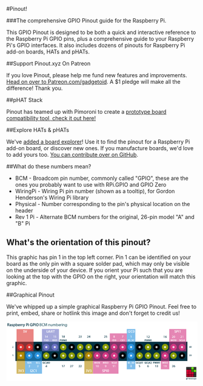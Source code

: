 #Pinout!

###The comprehensive GPIO Pinout guide for the Raspberry Pi.

This GPIO Pinout is designed to be both a quick and interactive reference to the Raspberry Pi GPIO pins, plus a comprehensive guide to your Raspberry Pi's GPIO interfaces. It also includes dozens of pinouts for Raspberry Pi add-on boards, HATs and pHATs.

##Support Pinout.xyz On Patreon

If you love Pinout, please help me fund new features and improvements. [Head on over to Patreon.com/gadgetoid](https://www.patreon.com/gadgetoid). A $1 pledge will make all the difference! Thank you.

##pHAT Stack

Pinout has teamed up with Pimoroni to create a [prototype board compatibility tool, check it out here!](/phatstack)

##Explore HATs & pHATs

We've [added a board explorer](/boards)! Use it to find the pinout for a Raspberry Pi add-on board, or discover new ones. If you manufacture boards, we'd love to add yours too. [You can contribute over on GitHub](https://github.com/gadgetoid/Pinout.xyz).

##What do these numbers mean?

* BCM - Broadcom pin number, commonly called "GPIO", these are the ones you probably want to use with RPi.GPIO and GPIO Zero
* WiringPi - Wiring Pi pin number (shown as a tooltip), for Gordon Henderson's Wiring Pi library
* Physical - Number corresponding to the pin's physical location on the header
* Rev 1 Pi - Alternate BCM numbers for the original, 26-pin model "A" and "B" Pi

## What's the orientation of this pinout?

This graphic has pin 1 in the top left corner. Pin 1 can be identified on your board as the only pin with a square solder pad, which may only be visible on the underside of your device. If you orient your Pi such that you are looking at the top with the GPIO on the right, your orientation will match this graphic.

##Graphical Pinout

We've whipped up a simple graphical Raspberry Pi GPIO Pinout. Feel free to print, embed, share or hotlink this image and don't forget to credit us!

[![Graphical Raspberry Pi GPIO Pinout](/resources/raspberry-pi-pinout.png)](/resources/raspberry-pi-pinout.png)
